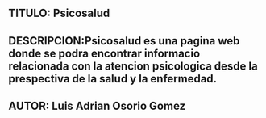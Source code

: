 ##  TITULO: Psicosalud
## DESCRIPCION:Psicosalud es una pagina web donde se podra encontrar informacio relacionada con la atencion psicologica desde la prespectiva de la salud y la enfermedad.
## AUTOR: Luis Adrian Osorio Gomez
